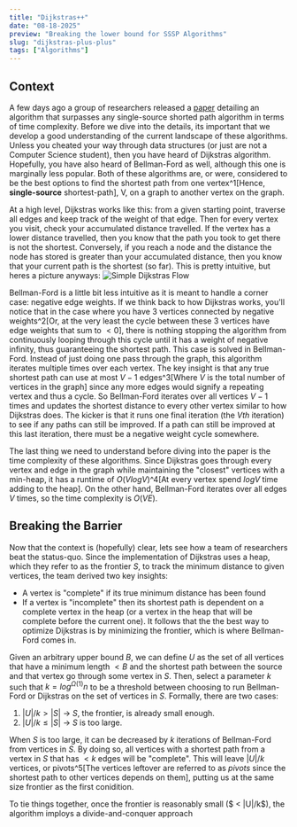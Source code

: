 ```yaml
---
title: "Dijkstras++"
date: "08-18-2025"
preview: "Breaking the lower bound for SSSP Algorithms"
slug: "dijkstras-plus-plus"
tags: ["Algorithms"]
---
```


## Context

A few days ago a group of researchers released a [paper](https://arxiv.org/pdf/2504.17033) detailing an algorithm that surpasses any single-source shorted path algorithm in terms of time complexity. Before we dive into the details, its important that we develop a good understanding of the current landscape of these algorithms. Unless you cheated your way through data structures (or just are not a Computer Science student), then you have heard of Dijkstras algorithm. Hopefully, you have also heard of Bellman-Ford as well, although this one is marginally less popular. Both of these algorithms are, or were, considered to be the best options to find the shortest path from one vertex^1[Hence, **single-source** shortest-path], V, on a graph to another vertex on the graph.

At a high level, Dijkstras works like this: from a given starting point, traverse all edges and keep track of the weight of that edge. Then for every vertex you visit, check your accumulated distance travelled. If the vertex has a lower distance travelled, then you know that the path you took to get there is not the shortest. Conversely, if you reach a node and the distance the node has stored is greater than your accumulated distance, then you know that your current path is the shortest (so far). This is pretty intuitive, but heres a picture anyways: ![Simple Dijkstras Flow](/blog-images/dijkstras-plus-plus/simple-dijkstras-flow.png)

Bellman-Ford is a little bit less intuitive as it is meant to handle a corner case: negative edge weights. If we think back to how Dijkstras works, you'll notice that in the case where you have 3 vertices connected by negative weights^2[Or, at the very least the cycle between these 3 vertices have edge weights that sum to $< 0$], there is nothing stopping the algorithm from continuously looping through this cycle until it has a weight of negative infinity, thus guaranteeing the shortest path. This case is solved in Bellman-Ford. Instead of just doing one pass through the graph, this algorithm iterates multiple times over each vertex. The key insight is that any true shortest path can use at most $V−1$ edges^3[Where $V$ is the total number of vertices in the graph] since any more edges would signify a repeating vertex and thus a cycle. So Bellman-Ford iterates over all vertices $V-1$ times and updates the shortest distance to every other vertex similar to how Dijkstras does. The kicker is that it runs one final iteration (the $Vth$ iteration) to see if any paths can still be improved. If a path can still be improved at this last iteration, there must be a negative weight cycle somewhere.

The last thing we need to understand before diving into the paper is the time complexity of these algorithms. Since Dijkstras goes through every vertex and edge in the graph while maintaining the "closest" vertices with a min-heap, it has a runtime of $O(V log V)$^4[At every vertex spend $log V$ time adding to the heap]. On the other hand, Bellman-Ford iterates over all edges $V$ times, so the time complexity is $O(VE)$.

## Breaking the Barrier

Now that the context is (hopefully) clear, lets see how a team of researchers beat the status-quo. Since the implementation of Dijkstras uses a heap, which they refer to as the frontier $S$, to track the minimum distance to given vertices, the team derived two key insights:

- A vertex is "complete" if its true minimum distance has been found
- If a vertex is "incomplete" then its shortest path is dependent on a complete vertex in the heap (or a vertex in the heap that will be complete before the current one).
  It follows that the the best way to optimize Dijkstras is by minimizing the frontier, which is where Bellman-Ford comes in.

Given an arbitrary upper bound $B$, we can define $U$ as the set of all vertices that have a minimum length $< B$ and the shortest path between the source and that vertex go through some vertex in $S$. Then, select a parameter $k$ such that $k = log^{\Omega{(1)}} n$ to be a threshold between choosing to run Bellman-Ford or Dijkstras on the set of vertices in $S$. Formally, there are two cases:

1. $|U|/k > |S|$ -> $S$, the frontier, is already small enough.
1. $|U|/k \leq |S|$ -> $S$ is too large.

When $S$ is too large, it can be decreased by $k$ iterations of Bellman-Ford from vertices in $S$. By doing so, all vertices with a shortest path from a vertex in $S$ that has $< k$ edges will be "complete". This will leave $|U|/k$ vertices, or pivots^5[The vertices leftover are referred to as _pivots_ since the shortest path to other vertices depends on them], putting us at the same size frontier as the first conidition.

To tie things together, once the frontier is reasonably small ($ < |U|/k$), the algorithm imploys a divide-and-conquer approach
